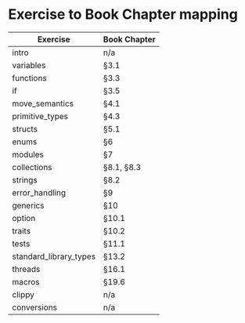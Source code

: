 # Exercise to Book Chapter mapping

| Exercise               | Book Chapter  |
|------------------------|---------------|
| intro                  | n/a           |
| variables              | §3.1          |
| functions              | §3.3          |
| if                     | §3.5          |
| move_semantics         | §4.1          |
| primitive_types        | §4.3          |
| structs                | §5.1          |
| enums                  | §6            |
| modules                | §7            |
| collections            | §8.1, §8.3    |
| strings                | §8.2          |
| error_handling         | §9            |
| generics               | §10           |
| option                 | §10.1         |
| traits                 | §10.2         |
| tests                  | §11.1         |
| standard_library_types | §13.2         |
| threads                | §16.1         |
| macros                 | §19.6         |
| clippy                 | n/a           |
| conversions            | n/a           |

